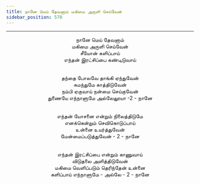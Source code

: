 ```yaml
---
title: நானே மெய் தேவனாம் மகிமை அருளி செய்வேன்
sidebar_position: 570
---
```


---
<center>
நானே மெய் தேவனாம்<br/>
மகிமை அருளி செய்வேன்<br/>
சீயோன் களிப்பாய்<br/>
எந்தன் இரட்சிப்பை கண்டிடுவாய்<br/><br/>

தந்தை போலவே தாங்கி ஏந்துவேன்<br/>
சுமந்துமே காத்திடுவேன்<br/>
நம்பி ஏகுவாய் நன்மை செய்குவேன்<br/>
துணையே எந்நாளுமே அல்லேலூயா -2            - நானே<br/><br/>

எந்தன் யோசனை என்றும் நிலைத்திடுமே<br/>
எனக்கென்றும் செவிகொடுப்பாய்<br/>
உன்னை உயர்த்துவேன்<br/>
மேன்மைப்படுத்துவேன் - 2            - நானே<br/><br/>

எந்தன் இரட்சிப்பை என்றும் காணுவாய்<br/>
விடுதலை அளித்திடுவேன்<br/>
மகிமை வெளிப்படும் தெரிந்தேன் உன்னை<br/>
களிப்பாய் எந்நாளுமே - அல்லே - 2             - நானே
</center>